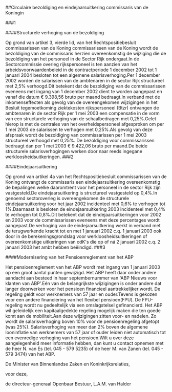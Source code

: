 <meta http-equiv='Content-Type' content='text/html; charset=utf-8' />

##Circulaire bezoldiging en eindejaarsuitkering commissaris van de Koningin 

###1 

####Structurele verhoging van de bezoldiging

Op grond van artikel 3, vierde lid, van het Rechtspositiebesluit commissarissen van de Koning commissarissen van de Koning wordt de bezoldiging van de commissaris herzien overeenkomstig de wijziging die de bezoldiging van het personeel in de Sector Rijk ondergaat.In de Sectorcommissie overleg rijkspersoneel is ten aanzien van het arbeidsvoorwaardenbeleid in de contractperiode 1 december 2002 tot 1 januari 2004 besloten tot een algemene salarisverhoging.Per 1 december 2002 worden de salarissen van de ambtenaren in de sector Rijk structureel met 2,5% verhoogd.Dit betekent dat de bezoldiging van de commissarissen eveneens met ingang van 1 december 2002 dient te worden aangepast en vanaf die datum € 9.398,56 bruto per maand bedraagt.In verband met de inkomenseffecten als gevolg van de overeengekomen wijzigingen in het Besluit tegemoetkoming ziektekosten rijkspersoneel (Btzr) ontvangen de ambtenaren in de sector Rijk per 1 mei 2003 een compensatie in de vorm van een structurele verhoging van de schaalbedragen met 0,25%.Gelet hierop is met de centrales van het overheidspersoneel afgesproken om per 1 mei 2003 de salarissen te verhogen met 0,25%.Als gevolg van deze afspraak wordt de bezoldiging van commissarissen per 1 mei 2003 structureel verhoogd met 0,25%. De bezoldiging voor commissarissen bedraagt dan per 1 mei 2003 € 9.422,06 bruto per maand.De beide structurele salarisverhogingen werken door naar reeds ingegane werkloosheidsuitkeringen. 
###2 

####Eindejaarsuitkering

Op grond van artikel 4a van het Rechtspositiebesluit commissarissen van de Koning ontvangt de commissaris een eindejaarsuitkering overeenkomstig de bepalingen welke daaromtrent voor het personeel in de sector Rijk zijn vastgesteld.De eindejaarsuitkering is structureel vastgesteld op 0,4%.In genoemd sectoroverleg is overeengekomen de structurele eindejaarsuitkering voor het jaar 2002 incidenteel met 0,6% te verhogen tot 1%.Daarnaast is besloten de eindejaarsuitkering 2003 incidenteel met 0,4% te verhogen tot 0,8%.Dit betekent dat de eindejaarsuitkeringen voor 2002 en 2003 voor de commissarissen eveneens met deze percentages wordt aangepast.De verhoging van de eindejaarsuitkering werkt in verband met de terugwerkende kracht tot en met 1 januari 2002 c.q. 1 januari 2003 ook door in de berekeningsgrondslag voor werkloosheidsuitkeringen of overeenkomstige uitkeringen van cdK's die op of ná 2 januari 2002 c.q. 2 januari 2003 het ambt hebben beëindigd. 
###3 

####Modernisering van het Pensioenreglement van het ABP

Het pensioenreglement van het ABP wordt met ingang van 1 januari 2003 op een groot aantal punten gewijzigd. Het ABP heeft daar onder andere aandacht aan besteed in haar septembernummer van 'ABP Nieuws voor klanten van ABP'.Eén van de belangrijkste wijzigingen is onder andere dat langer doorwerken voor het pensioen financieel aantrekkelijker wordt. De regeling geldt voor werknemers van 57 jaar en ouder.Tevens is gekozen voor een andere financiering van het flexibel pensioen(FPU). De FPU-regeling wordt nu gedeeltelijk via een omslagstelsel gefinancierd. Het ABP wil geleidelijk een kapitaalgedekte regeling mogelijk maken die ten goede komt aan de mobiliteit.Aan deze wijzigingen zitten voor- en nadelen. Zo wordt de salarisverhoging boven 10% voor de pensioenregeling afgetopt (was 25%). Salarisverhoging van meer dan 2% boven de algemene looninflatie van werknemers van 57 jaar of ouder leiden niet automatisch tot een evenredige verhoging van het pensioen.Wilt u over deze aangelegenheid meer informatie hebben, dan kunt u contact opnemen met de heer N. van Es (tel. 045 - 579 5235) of de heer M. van Zanen (tel. 045 - 579 3474) van het ABP. 

De 
Minister van Binnenlandse Zaken en Koninkrijksrelaties,

voor deze,

de 
directeur-generaal Openbaar Bestuur,
L.A.M. van  Halder   
